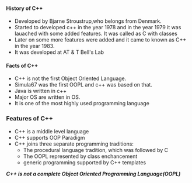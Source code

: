 #### History of C++
* Developed by Bjarne Stroustrup,who belongs from Denmark.
* Started to developed c++ in the year 1978 and in the year 1979 it was lauached with some added features. It was called as C with classes
* Later on some more features were added and it came to known as C++ in the year 1983.
* It was developed at AT & T Bell's Lab 

#### Facts of C++
* C++ is not the first Object Oriented Language.
* Simula67 was the first OOPL and c++ was based on that.
* Java is written in c++
* Major OS are written in OS.
* It is one of the most highly used programming language

### Features of C++
* C++ is a middle level language
* C++ supports OOP Paradigm
* C++ joins three separate programming traditions:
  - The procedural language tradition, which was followed by C
  - The OOPL represented by class enchancement 
  - generic programming supported by C++ templates
  
***C++ is not a complete Object Oriented Programming Language(OOPL)***
